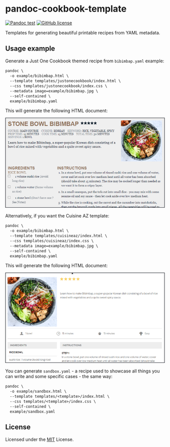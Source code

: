 pandoc-cookbook-template
========================

[![Pandoc test](https://github.com/Nauja/pandoc-cookbook-template/actions/workflows/pandoc-test.yml/badge.svg)](https://github.com/Nauja/pandoc-cookbook-template/actions/workflows/pandoc-test.yml)
[![GitHub license](https://img.shields.io/badge/license-MIT-blue.svg)](https://raw.githubusercontent.com/Nauja/pandoc-cookbook-template/master/LICENSE)

Templates for generating beautiful printable recipes from YAML metadata.

## Usage example

Generate a Just One Cookbook themed recipe from `bibimbap.yaml` example:

    pandoc \
      -o example/bibimbap.html \
      --template templates/justonecookbook/index.html \
      --css templates/justonecookbook/index.css \
      --metadata image=example/bibimbap.jpg \
      --self-contained \
      example/bibimbap.yaml

This will generate the following HTML document:

[![Bibimbap Preview](https://raw.githubusercontent.com/Nauja/pandoc-cookbook-template/master/example/bibimbap-justonecookbook-preview.jpg)](https://raw.githubusercontent.com/Nauja/pandoc-cookbook-template/master/example/bibimbap-justonecookbook-preview.jpg)

Alternatively, if you want the Cuisine AZ template:

    pandoc \
      -o example/bibimbap.html \
      --template templates/cuisineaz/index.html \
      --css templates/cuisineaz/index.css \
      --metadata image=example/bibimbap.jpg \
      --self-contained \
      example/bibimbap.yaml

This will generate the following HTML document:

[![Bibimbap Preview](https://raw.githubusercontent.com/Nauja/pandoc-cookbook-template/master/example/bibimbap-cuisineaz-preview.jpg)](https://raw.githubusercontent.com/Nauja/pandoc-cookbook-template/master/example/bibimbap-cuisineaz-preview.jpg)

You can generate `sandbox.yaml` - a recipe used to showcase all things you can write and some specific cases - the same way:

    pandoc \
      -o example/sandbox.html \
      --template templates/<template>/index.html \
      --css templates/<template>/index.css \
      --self-contained \
      example/sandbox.yaml

## License

Licensed under the [MIT](LICENSE) License.
